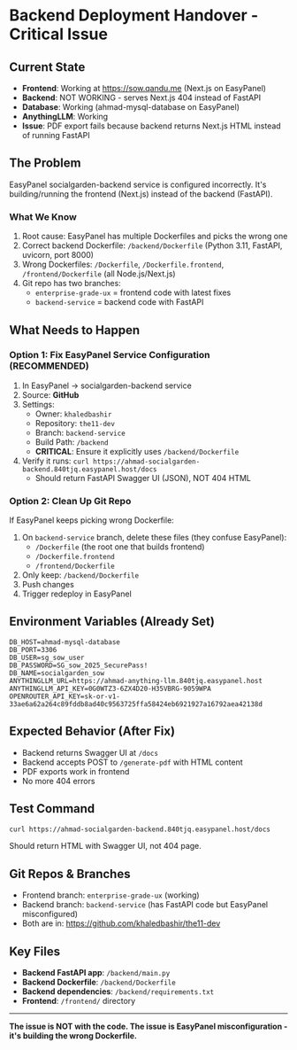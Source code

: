 # Backend Deployment Handover - Critical Issue

## Current State
- **Frontend**: Working at https://sow.qandu.me (Next.js on EasyPanel)
- **Backend**: NOT WORKING - serves Next.js 404 instead of FastAPI
- **Database**: Working (ahmad-mysql-database on EasyPanel)
- **AnythingLLM**: Working
- **Issue**: PDF export fails because backend returns Next.js HTML instead of running FastAPI

## The Problem
EasyPanel socialgarden-backend service is configured incorrectly. It's building/running the frontend (Next.js) instead of the backend (FastAPI).

### What We Know
1. Root cause: EasyPanel has multiple Dockerfiles and picks the wrong one
2. Correct backend Dockerfile: `/backend/Dockerfile` (Python 3.11, FastAPI, uvicorn, port 8000)
3. Wrong Dockerfiles: `/Dockerfile`, `/Dockerfile.frontend`, `/frontend/Dockerfile` (all Node.js/Next.js)
4. Git repo has two branches:
   - `enterprise-grade-ux` = frontend code with latest fixes
   - `backend-service` = backend code with FastAPI

## What Needs to Happen

### Option 1: Fix EasyPanel Service Configuration (RECOMMENDED)
1. In EasyPanel → socialgarden-backend service
2. Source: **GitHub**
3. Settings:
   - Owner: `khaledbashir`
   - Repository: `the11-dev`
   - Branch: `backend-service`
   - Build Path: `/backend`
   - **CRITICAL**: Ensure it explicitly uses `/backend/Dockerfile`
4. Verify it runs: `curl https://ahmad-socialgarden-backend.840tjq.easypanel.host/docs`
   - Should return FastAPI Swagger UI (JSON), NOT 404 HTML

### Option 2: Clean Up Git Repo
If EasyPanel keeps picking wrong Dockerfile:
1. On `backend-service` branch, delete these files (they confuse EasyPanel):
   - `/Dockerfile` (the root one that builds frontend)
   - `/Dockerfile.frontend`
   - `/frontend/Dockerfile`
2. Only keep: `/backend/Dockerfile`
3. Push changes
4. Trigger redeploy in EasyPanel

## Environment Variables (Already Set)
```
DB_HOST=ahmad-mysql-database
DB_PORT=3306
DB_USER=sg_sow_user
DB_PASSWORD=SG_sow_2025_SecurePass!
DB_NAME=socialgarden_sow
ANYTHINGLLM_URL=https://ahmad-anything-llm.840tjq.easypanel.host
ANYTHINGLLM_API_KEY=0G0WTZ3-6ZX4D20-H35VBRG-9059WPA
OPENROUTER_API_KEY=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
```

## Expected Behavior (After Fix)
- Backend returns Swagger UI at `/docs`
- Backend accepts POST to `/generate-pdf` with HTML content
- PDF exports work in frontend
- No more 404 errors

## Test Command
```bash
curl https://ahmad-socialgarden-backend.840tjq.easypanel.host/docs
```
Should return HTML with Swagger UI, not 404 page.

## Git Repos & Branches
- Frontend branch: `enterprise-grade-ux` (working)
- Backend branch: `backend-service` (has FastAPI code but EasyPanel misconfigured)
- Both are in: https://github.com/khaledbashir/the11-dev

## Key Files
- **Backend FastAPI app**: `/backend/main.py`
- **Backend Dockerfile**: `/backend/Dockerfile`
- **Backend dependencies**: `/backend/requirements.txt`
- **Frontend**: `/frontend/` directory

---

**The issue is NOT with the code. The issue is EasyPanel misconfiguration - it's building the wrong Dockerfile.**
